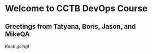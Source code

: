 # Welcome to CCTB DevOps Course
## Greetings from Tatyana, Boris, Jason, and MikeQA
###### Keep going!
